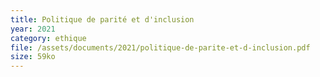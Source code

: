 ```yaml
---
title: Politique de parité et d'inclusion
year: 2021
category: ethique
file: /assets/documents/2021/politique-de-parite-et-d-inclusion.pdf
size: 59ko
---
```

